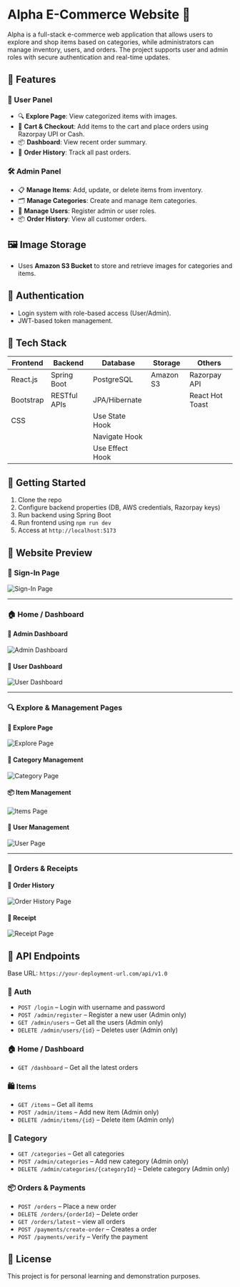 # Alpha E-Commerce Website 🛒

Alpha is a full-stack e-commerce web application that allows users to explore and shop items based on categories, while administrators can manage inventory, users, and orders. The project supports user and admin roles with secure authentication and real-time updates.

## 🔑 Features

### 👤 User Panel
- 🔍 **Explore Page**: View categorized items with images.
- 🛒 **Cart & Checkout**: Add items to the cart and place orders using Razorpay UPI or Cash.
- 📦 **Dashboard**: View recent order summary.
- 📑 **Order History**: Track all past orders.

### 🛠️ Admin Panel
- 📋 **Manage Items**: Add, update, or delete items from inventory.
- 🗂️ **Manage Categories**: Create and manage item categories.
- 👥 **Manage Users**: Register admin or user roles.
- 📦 **Order History**: View all customer orders.

## 🖼️ Image Storage
- Uses **Amazon S3 Bucket** to store and retrieve images for categories and items.

## 🔐 Authentication
- Login system with role-based access (User/Admin).
- JWT-based token management.

## 🧰 Tech Stack

| Frontend     | Backend        | Database     | Storage     | Others            |
|--------------|----------------|--------------|-------------|-------------------|
| React.js     | Spring Boot    | PostgreSQL   | Amazon S3   | Razorpay API      |
| Bootstrap    | RESTful APIs   | JPA/Hibernate|             | React Hot Toast   |
| CSS          |                                             | Use State Hook    | 
|              |                                             | Navigate Hook     |
|              |                                             | Use Effect Hook   |

## 🚀 Getting Started

1. Clone the repo
2. Configure backend properties (DB, AWS credentials, Razorpay keys)
3. Run backend using Spring Boot
4. Run frontend using `npm run dev`
5. Access at `http://localhost:5173`

## 📸 Website Preview

### 🔐 Sign-In Page
![Sign-In Page](images/login_page.png)

---

### 🏠 Home / Dashboard

#### 👤 Admin Dashboard
![Admin Dashboard](images/admin_dashboard.png)

#### 👥 User Dashboard
![User Dashboard](images/user_dashboard.png)

---

### 🔍 Explore & Management Pages

#### 🧭 Explore Page
![Explore Page](images/explore_page.png)

#### 📂 Category Management
![Category Page](images/manage_category.png)

#### 📦 Item Management
![Items Page](images/manage_items.png)

#### 👥 User Management
![User Page](images/manage_users.png)

---

### 📑 Orders & Receipts

#### 📜 Order History
![Order History Page](images/order_history.png)

#### 🧾 Receipt
![Receipt Page](images/receipt.png)


## 🔌 API Endpoints

Base URL: `https://your-deployment-url.com/api/v1.0`

### 🔐 Auth
- `POST /login` – Login with username and password
- `POST /admin/register` – Register a new user (Admin only)
- `GET /admin/users` – Get all the users (Admin only)
- `DELETE /admin/users/{id}` – Deletes user (Admin only)

### 🏠 Home / Dashboard
- `GET /dashboard` – Get all the latest orders

### 🛍️ Items
- `GET /items` – Get all items
- `POST /admin/items` – Add new item (Admin only)
- `DELETE /admin/items/{id}` – Delete item (Admin only)

### 📂️ Category
- `GET /categories` – Get all categories
- `POST /admin/categories` – Add new category (Admin only)
- `DELETE /admin/categories/{categoryId}` – Delete category (Admin only)

### 📦 Orders & Payments
- `POST /orders` – Place a new order
- `DELETE /orders/{orderId}` – Delete order
- `GET /orders/latest` – view all orders
- `POST /payments/create-order` – Creates a order
- `POST /payments/verify` – Verify the payment


## 📝 License
This project is for personal learning and demonstration purposes.
